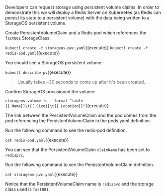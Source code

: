 Developers can request storage using persistent volume claims. In order to demonstrate this
we will deploy a Redis Server on Kubernetes (as Redis can persist its state to a persistent volume) with the data being written to a StorageOS persistent volume.

Create PersistentVolumeClaim and a Redis pod which references the `fast001` StorageClass:

`kubectl create -f storageos-pvc.yaml`{{execute}}
`kubectl create -f redis-pod.yaml`{{execute}}

You should see a StorageOS persistent volume:

`kubectl describe pv`{{execute}}

> Usually takes ~30 seconds to come up after it's been created.

Confirm StorageOS provisioned the volume:

`storageos volume ls --format "table {{.Name}}\t{{.Size}}\t{{.Location}}"`{{execute}}

The link between the PersistentVolumeClaim and the pod comes from the pod
referencing the PersistentVolumeClaim in the pods yaml definition.

Run the following command to see the redis-pod definition. 

`cat redis-pod.yaml`{{execute}}

You can see that the PersistentVolumeClaim `claimName` has been set to `redispvc`.

Run the following command to see the PersistentVolumeClaim definition. 

`cat storageos-pvc.yaml`{{execute}}

Notice that the PersistentVolumeClaim name is `redispvc` and the storage class used is `fast001`.
